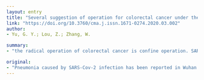 ```yaml
---
layout: entry
title: "Several suggestion of operation for colorectal cancer under the outbreak of Corona Virus Disease 19 in China"
link: "https://doi.org/10.3760/cma.j.issn.1671-0274.2020.03.002"
author:
- Yu, G. Y.; Lou, Z.; Zhang, W.

summary:
- "the radical operation of colorectal cancer is confine operation. SARS-Cov-2 virus can be transmitted by asymptomatic infectors. fecal-oral transmission and aerosol transmission have not been excluded. NOSES and TaTME should be carried out with cautious during the epidemic period. The protection of operating room personnel should be strengthened. Patients should receive operation as soon as possible after elective operation is resumed in each hospital."

original:
- "Pneumonia caused by SARS-Cov-2 infection has been reported in Wuhan since December 2019, and spread rapidly across the country. The radical operation of colorectal cancer is confine operation. Patients with colorectal cancer should receive operation as soon as possible after elective operation is resumed in each hospital. SARS-Cov-2 virus can be transmitted by asymptomatic infectors, and it has been confirmed to be transmitted by droplets and contact. However, fecal-oral transmission and aerosol transmission have not been excluded. Based onLaparoscopic colorectal operation experiences, the author suggests that the surgery strategy for colorectal cancer patients under the COVID-19 situation. Recommending laparoscopy-assisted radical surgery for colorectal cancer patients. The aerosols need to be strictly managed during operation. NOSES and TaTME should be carried out with cautious during the epidemic period. Protective stoma should be carried out scientifically and reasonably, and the protection of operating room personnel should be strengthened."
---
```


